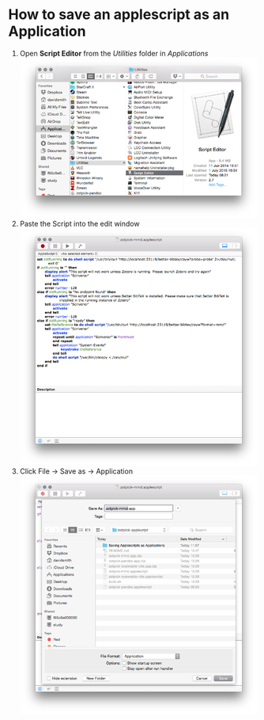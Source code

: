 # How to save an applescript as an Application

1. Open **Script Editor** from the *Utilities* folder in *Applications*
![Script Editor](step1.png)
2. Paste the Script into the edit window
![Edit Window](step2.png)
3. Click File -> Save as -> Application
![Save Window](step3.png)